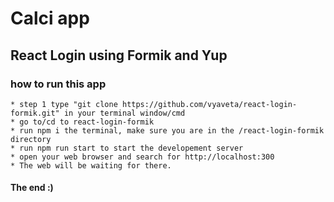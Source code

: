 # Calci app

## React Login using Formik and Yup

### how to run this app
    * step 1 type "git clone https://github.com/vyaveta/react-login-formik.git" in your terminal window/cmd
    * go to/cd to react-login-formik
    * run npm i the terminal, make sure you are in the /react-login-formik directory
    * run npm run start to start the developement server
    * open your web browser and search for http://localhost:300
    * The web will be waiting for there.

#### The end :)